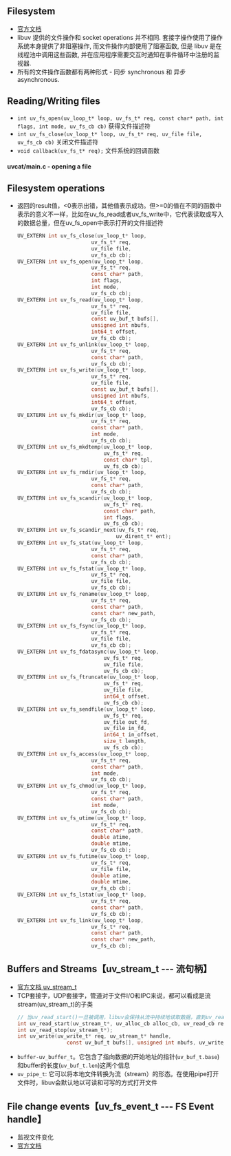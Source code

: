 ## Filesystem
 - [官方文档](https://libuv-docs-chinese.readthedocs.io/zh/latest/fs.html)
 - libuv 提供的文件操作和 socket operations 并不相同. 套接字操作使用了操作系统本身提供了非阻塞操作, 而文件操作内部使用了阻塞函数, 但是 libuv 是在线程池中调用这些函数, 并在应用程序需要交互时通知在事件循环中注册的监视器.
 - 所有的文件操作函数都有两种形式 - 同步 synchronous 和 异步 asynchronous.





## Reading/Writing files
 - `int uv_fs_open(uv_loop_t* loop, uv_fs_t* req, const char* path, int flags, int mode, uv_fs_cb cb)`
    获得文件描述符
 - `int uv_fs_close(uv_loop_t* loop, uv_fs_t* req, uv_file file, uv_fs_cb cb)`
    关闭文件描述符
 - `void callback(uv_fs_t* req);`
    文件系统的回调函数
#### uvcat/main.c - opening a file





## Filesystem operations
 - 返回的result值，<0表示出错，其他值表示成功。但>=0的值在不同的函数中表示的意义不一样，比如在uv_fs_read或者uv_fs_write中，它代表读取或写入的数据总量，但在uv_fs_open中表示打开的文件描述符
    ````c
    UV_EXTERN int uv_fs_close(uv_loop_t* loop,
                            uv_fs_t* req,
                            uv_file file,
                            uv_fs_cb cb);
    UV_EXTERN int uv_fs_open(uv_loop_t* loop,
                            uv_fs_t* req,
                            const char* path,
                            int flags,
                            int mode,
                            uv_fs_cb cb);
    UV_EXTERN int uv_fs_read(uv_loop_t* loop,
                            uv_fs_t* req,
                            uv_file file,
                            const uv_buf_t bufs[],
                            unsigned int nbufs,
                            int64_t offset,
                            uv_fs_cb cb);
    UV_EXTERN int uv_fs_unlink(uv_loop_t* loop,
                            uv_fs_t* req,
                            const char* path,
                            uv_fs_cb cb);
    UV_EXTERN int uv_fs_write(uv_loop_t* loop,
                            uv_fs_t* req,
                            uv_file file,
                            const uv_buf_t bufs[],
                            unsigned int nbufs,
                            int64_t offset,
                            uv_fs_cb cb);
    UV_EXTERN int uv_fs_mkdir(uv_loop_t* loop,
                            uv_fs_t* req,
                            const char* path,
                            int mode,
                            uv_fs_cb cb);
    UV_EXTERN int uv_fs_mkdtemp(uv_loop_t* loop,
                                uv_fs_t* req,
                                const char* tpl,
                                uv_fs_cb cb);
    UV_EXTERN int uv_fs_rmdir(uv_loop_t* loop,
                            uv_fs_t* req,
                            const char* path,
                            uv_fs_cb cb);
    UV_EXTERN int uv_fs_scandir(uv_loop_t* loop,
                                uv_fs_t* req,
                                const char* path,
                                int flags,
                                uv_fs_cb cb);
    UV_EXTERN int uv_fs_scandir_next(uv_fs_t* req,
                                    uv_dirent_t* ent);
    UV_EXTERN int uv_fs_stat(uv_loop_t* loop,
                            uv_fs_t* req,
                            const char* path,
                            uv_fs_cb cb);
    UV_EXTERN int uv_fs_fstat(uv_loop_t* loop,
                            uv_fs_t* req,
                            uv_file file,
                            uv_fs_cb cb);
    UV_EXTERN int uv_fs_rename(uv_loop_t* loop,
                            uv_fs_t* req,
                            const char* path,
                            const char* new_path,
                            uv_fs_cb cb);
    UV_EXTERN int uv_fs_fsync(uv_loop_t* loop,
                            uv_fs_t* req,
                            uv_file file,
                            uv_fs_cb cb);
    UV_EXTERN int uv_fs_fdatasync(uv_loop_t* loop,
                                uv_fs_t* req,
                                uv_file file,
                                uv_fs_cb cb);
    UV_EXTERN int uv_fs_ftruncate(uv_loop_t* loop,
                                uv_fs_t* req,
                                uv_file file,
                                int64_t offset,
                                uv_fs_cb cb);
    UV_EXTERN int uv_fs_sendfile(uv_loop_t* loop,
                                uv_fs_t* req,
                                uv_file out_fd,
                                uv_file in_fd,
                                int64_t in_offset,
                                size_t length,
                                uv_fs_cb cb);
    UV_EXTERN int uv_fs_access(uv_loop_t* loop,
                            uv_fs_t* req,
                            const char* path,
                            int mode,
                            uv_fs_cb cb);
    UV_EXTERN int uv_fs_chmod(uv_loop_t* loop,
                            uv_fs_t* req,
                            const char* path,
                            int mode,
                            uv_fs_cb cb);
    UV_EXTERN int uv_fs_utime(uv_loop_t* loop,
                            uv_fs_t* req,
                            const char* path,
                            double atime,
                            double mtime,
                            uv_fs_cb cb);
    UV_EXTERN int uv_fs_futime(uv_loop_t* loop,
                            uv_fs_t* req,
                            uv_file file,
                            double atime,
                            double mtime,
                            uv_fs_cb cb);
    UV_EXTERN int uv_fs_lstat(uv_loop_t* loop,
                            uv_fs_t* req,
                            const char* path,
                            uv_fs_cb cb);
    UV_EXTERN int uv_fs_link(uv_loop_t* loop,
                            uv_fs_t* req,
                            const char* path,
                            const char* new_path,
                            uv_fs_cb cb);
    ````









## Buffers and Streams【uv_stream_t --- 流句柄】
 - [官方文档   uv_stream_t](https://libuv-docs-chinese.readthedocs.io/zh/latest/stream.html)
 - TCP套接字，UDP套接字，管道对于文件I/O和IPC来说，都可以看成是流stream(uv_stream_t)的子类
    ```c
    // 当uv_read_start()一旦被调用，libuv会保持从流中持续地读取数据，直到uv_read_stop()被调用
    int uv_read_start(uv_stream_t*, uv_alloc_cb alloc_cb, uv_read_cb read_cb);
    int uv_read_stop(uv_stream_t*);
    int uv_write(uv_write_t* req, uv_stream_t* handle,
                    const uv_buf_t bufs[], unsigned int nbufs, uv_write_cb cb);
    ```
 - `buffer-uv_buffer_t`。它包含了指向数据的开始地址的指针(`uv_buf_t.base`)和buffer的长度(`uv_buf_t.len`)这两个信息
 - `uv_pipe_t`: 它可以将本地文件转换为流（stream）的形态。在使用pipe打开文件时，libuv会默认地以可读和可写的方式打开文件





## File change events【uv_fs_event_t --- FS Event handle】
 - 监视文件变化
 - [官方文档](https://libuv-docs-chinese.readthedocs.io/zh/latest/fs_event.html#c.uv_fs_event_start)